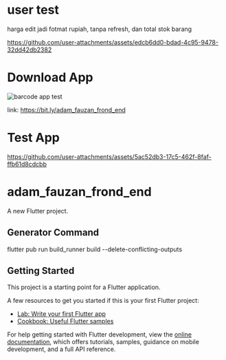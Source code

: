# user test
harga edit jadi fotmat rupiah, tanpa refresh, dan total stok barang

https://github.com/user-attachments/assets/edcb6dd0-bdad-4c95-9478-32dd42db2382

# Download App
![barcode app test](https://github.com/user-attachments/assets/9e8cecf6-cfe7-4c8f-a594-49876126eaa8)

link: https://bit.ly/adam_fauzan_frond_end 
# Test App
https://github.com/user-attachments/assets/5ac52db3-17c5-462f-8faf-ffb61d8cdcbb

# adam_fauzan_frond_end

A new Flutter project.

## Generator Command

flutter pub run build_runner build --delete-conflicting-outputs

## Getting Started

This project is a starting point for a Flutter application.

A few resources to get you started if this is your first Flutter project:

- [Lab: Write your first Flutter app](https://docs.flutter.dev/get-started/codelab)
- [Cookbook: Useful Flutter samples](https://docs.flutter.dev/cookbook)

For help getting started with Flutter development, view the
[online documentation](https://docs.flutter.dev/), which offers tutorials,
samples, guidance on mobile development, and a full API reference.
